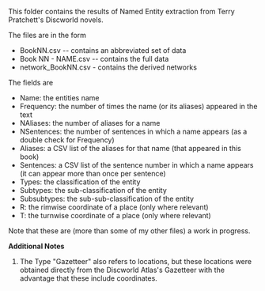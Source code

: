 This folder contains the results of Named Entity extraction from Terry
Pratchett's Discworld novels.

The files are in the form

 + BookNN.csv         -- contains an abbreviated set of data
 + Book NN - NAME.csv -- contains the full data
 + network_BookNN.csv  - contains the derived networks

The fields are
 + Name: the entities name
 + Frequency: the number of times the name (or its aliases) appeared in the text
 + NAliases: the number of aliases for a name
 + NSentences: the number of sentences in which a name appears (as a double check for Frequency)
 + Aliases: a CSV list of the aliases for that name (that appeared in this book)
 + Sentences: a CSV list of the sentence number in which a name appears (it can appear more than once per sentence)
 + Types: the classification of the entity
 + Subtypes: the sub-classification of the entity
 + Subsubtypes: the sub-sub-classification of the entity
 + R: the rimwise coordinate of a place (only where relevant)
 + T: the turnwise coordinate of a place (only where relevant)

Note that these are (more than some of my other files) a work in
progress.

**Additional Notes**

1. The Type "Gazetteer" also refers to locations, but these locations
were obtained directly from the Discworld Atlas's Gazetteer with the
advantage that these include coordinates. 
